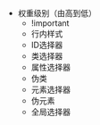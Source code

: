 * 权重级别（由高到低）
    * !important
    * 行内样式
    * ID选择器
    * 类选择器
    * 属性选择器
    * 伪类
    * 元素选择器
    * 伪元素
    * 全局选择器